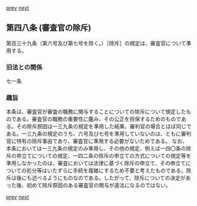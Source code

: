 [prev](/specific\markdowns\特許法\064_Mp-Ch_3-At_47.md)
[next](/specific\markdowns\特許法\066_Mp-Ch_3-At_48_2.md)
## 第四八条 (審査官の除斥)
第百三十九条（第六号及び第七号を除く。）［除斥］の規定は、審査官について準用する。

### 旧法との関係
七一条

### 趣旨
本条は、審査官が審査の職務に関与することについての除斥について規定したものである。審査官の職務の重要性に鑑み、その公正を担保するためのものである。その除斥原因は一三九条の規定を準用した結果、審判官の場合とほぼ同じである。一三九条の規定のうち、六号及び七号を準用していないのは、ともに審判官に特有の除斥事由であり、審査官に準用する必要がないためである。
なお、本条においては一三九条の規定のみ準用し、その他の規定、例えば一四〇条の除斥の申立てについての規定、一四二条の除斥の申立ての方式についての規定等を準用しなかったのは、審査においては法律に基づく除斥の申立て、その申立てについての処分等はいたずらに手続を複雑にするため不要と考えたものである。除斥は後にも述べるようにものなのである。したがって、除斥についての決定があった後、初めて除斥原因のある審査官の関与が違法になるのではない。

[prev](/specific\markdowns\特許法\064_Mp-Ch_3-At_47.md)
[next](/specific\markdowns\特許法\066_Mp-Ch_3-At_48_2.md)